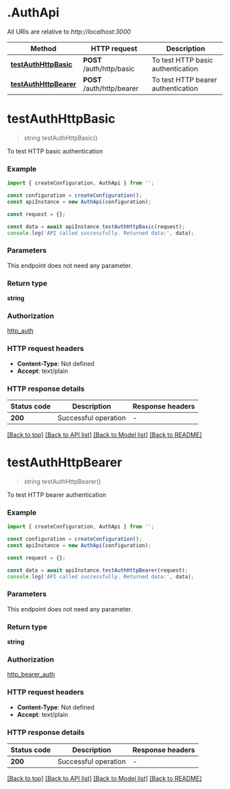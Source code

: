 # .AuthApi

All URIs are relative to *http://localhost:3000*

Method | HTTP request | Description
------------- | ------------- | -------------
[**testAuthHttpBasic**](AuthApi.md#testAuthHttpBasic) | **POST** /auth/http/basic | To test HTTP basic authentication
[**testAuthHttpBearer**](AuthApi.md#testAuthHttpBearer) | **POST** /auth/http/bearer | To test HTTP bearer authentication


# **testAuthHttpBasic**
> string testAuthHttpBasic()

To test HTTP basic authentication

### Example


```typescript
import { createConfiguration, AuthApi } from '';

const configuration = createConfiguration();
const apiInstance = new AuthApi(configuration);

const request = {};

const data = await apiInstance.testAuthHttpBasic(request);
console.log('API called successfully. Returned data:', data);
```


### Parameters
This endpoint does not need any parameter.


### Return type

**string**

### Authorization

[http_auth](README.md#http_auth)

### HTTP request headers

 - **Content-Type**: Not defined
 - **Accept**: text/plain


### HTTP response details
| Status code | Description | Response headers |
|-------------|-------------|------------------|
**200** | Successful operation |  -  |

[[Back to top]](#) [[Back to API list]](README.md#documentation-for-api-endpoints) [[Back to Model list]](README.md#documentation-for-models) [[Back to README]](README.md)

# **testAuthHttpBearer**
> string testAuthHttpBearer()

To test HTTP bearer authentication

### Example


```typescript
import { createConfiguration, AuthApi } from '';

const configuration = createConfiguration();
const apiInstance = new AuthApi(configuration);

const request = {};

const data = await apiInstance.testAuthHttpBearer(request);
console.log('API called successfully. Returned data:', data);
```


### Parameters
This endpoint does not need any parameter.


### Return type

**string**

### Authorization

[http_bearer_auth](README.md#http_bearer_auth)

### HTTP request headers

 - **Content-Type**: Not defined
 - **Accept**: text/plain


### HTTP response details
| Status code | Description | Response headers |
|-------------|-------------|------------------|
**200** | Successful operation |  -  |

[[Back to top]](#) [[Back to API list]](README.md#documentation-for-api-endpoints) [[Back to Model list]](README.md#documentation-for-models) [[Back to README]](README.md)


